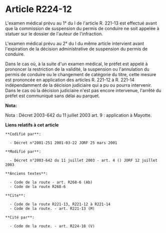 # Article R224-12

L'examen médical prévu au 1° du I de l'article R. 221-13 est effectué avant que la commission de suspension du permis de
conduire ne soit appelée à statuer sur le dossier de l'auteur de l'infraction.

L'examen médical prévu au 2° du I du même article intervient avant l'expiration de la décision administrative de suspension
du permis de conduire.

Dans le cas où, à la suite d'un examen médical, le préfet est appelé à prononcer la restriction de la validité, la suspension
ou l'annulation du permis de conduire ou le changement de catégorie du titre, cette mesure est prononcée en application des
articles R. 221-12 à R. 221-14 indépendamment de la décision judiciaire qui a pu ou pourra intervenir. Dans le cas où la
décision judiciaire n'est pas encore intervenue, l'arrêté du préfet est communiqué sans délai au parquet.

**Nota:**

Nota : Décret 2003-642 du 11 juillet 2003 art. 9 : application à Mayotte.

**Liens relatifs à cet article**

	**Codifié par**:

	  - Décret n°2001-251 2001-03-22 JORF 25 mars 2001

	**Modifié par**:

	  - Décret n°2003-642 du 11 juillet 2003 - art. 4 () JORF 12 juillet 2003

	**Anciens textes**:

	  - Code de la route - art. R268-6 (Ab)
	  - Code de la route R268-6

	**Cite**:

	  - Code de la route R221-13, R221-12 à R221-14
	  - Code de la route. - art. R221-13 (M)

	**Cité par**:

	  - Code de la route. - art. R224-18 (V)
